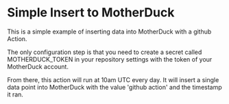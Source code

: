 # Simple Insert to MotherDuck
This is a simple example of inserting data into MotherDuck with a github Action.

The only configuration step is that you need to create a secret called MOTHERDUCK_TOKEN in your repository settings with the token of your MotherDuck account.

From there, this action will run at 10am UTC every day. It will insert a single data point into MotherDuck with the value 'github action' and the timestamp it ran.
